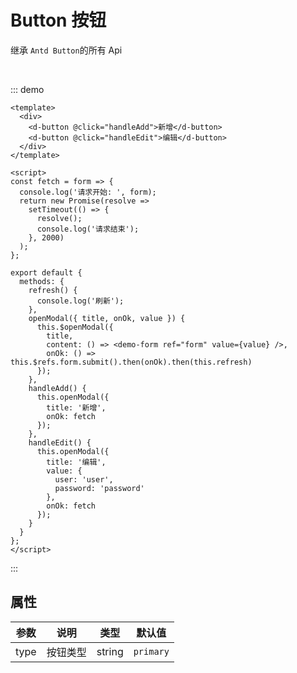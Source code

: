 # Button 按钮

继承 `Antd Button`的所有 Api

<br/>

::: demo

```vue
<template>
  <div>
    <d-button @click="handleAdd">新增</d-button>
    <d-button @click="handleEdit">编辑</d-button>
  </div>
</template>

<script>
const fetch = form => {
  console.log('请求开始: ', form);
  return new Promise(resolve =>
    setTimeout(() => {
      resolve();
      console.log('请求结束');
    }, 2000)
  );
};

export default {
  methods: {
    refresh() {
      console.log('刷新');
    },
    openModal({ title, onOk, value }) {
      this.$openModal({
        title,
        content: () => <demo-form ref="form" value={value} />,
        onOk: () => this.$refs.form.submit().then(onOk).then(this.refresh)
      });
    },
    handleAdd() {
      this.openModal({
        title: '新增',
        onOk: fetch
      });
    },
    handleEdit() {
      this.openModal({
        title: '编辑',
        value: {
          user: 'user',
          password: 'password'
        },
        onOk: fetch
      });
    }
  }
};
</script>
```

:::

## 属性

| 参数 | 说明     | 类型   | 默认值    |
| ---- | -------- | ------ | --------- |
| type | 按钮类型 | string | `primary` |
